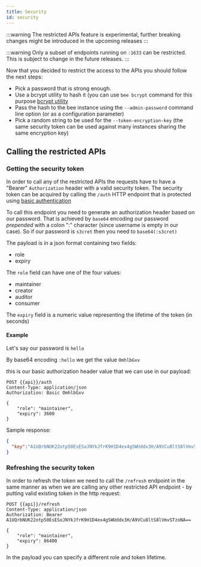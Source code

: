 ```yaml
---
title: Security
id: security
---
```


:::warning
The restricted APIs feature is experimental, further breaking changes might be introduced in the upcoming releases
:::

:::warning
Only a subset of endpoints running on `:1633` can be restricted. This is subject to change in the future releases.
:::

Now that you decided to restrict the access to the APIs you should follow the next steps:

* Pick a password that is strong enough.
* Use a bcrypt utility to hash it (you can use `bee bcrypt` command for this purpose [bcrypt utility](/docs/working-with-bee/bcrypt)
* Pass the hash to the bee instance using the `--admin-password` command line option (or as a configuration parameter)
* Pick a random string to be used for the `--token-encryption-key` (the same security token can be used against many instances sharing the same encryption key)

## Calling the restricted APIs

### Getting the security token

In order to call any of the restricted APIs the requests have to have a "Bearer" `Authorization` header with a valid security token. The security token can be acquired by calling the `/auth` HTTP endpoint that is protected using [basic authentication](https://www.w3.org/Protocols/HTTP/1.0/spec.html#BasicAA)

To call this endpoint you need to generate an authorization header based on our password. That is achieved by `base64` encoding our password *prepended* with a colon ":" character (since username is empty in our case). So if our password is `s3cret` then you need to `base64(:s3cret)`

The payload is in a json format containing two fields:

* role
* expiry

The `role` field can have one of the four values:

* maintainer
* creator
* auditor
* consumer

The `expiry` field is a numeric value representing the lifetime of the token (in seconds)

#### Example

Let's say our password is `hello`

By base64 encoding `:hello` we get the value `OmhlbGxv`

this is our basic authorization header value that we can use in our payload:


```http
POST {{api}}/auth
Content-Type: application/json
Authorization: Basic OmhlbGxv

{
    "role": "maintainer",
    "expiry": 3600
}
```

Sample response:

```json
{
  "key":"A1UQrbNUK22otp50EsESoJNYkJfrK9H1D4ex4gSWUddx3H/A9VCu8ltS8lVmvSTzoNA=="
}
```

### Refreshing the security token

In order to refresh the token we need to call the `/refresh` endpoint in the same manner as when we are calling any other restricted API endpoint - by putting valid existing token in the http request:

```http
POST {{api}}/refresh
Content-Type: application/json
Authorization: Bearer A1UQrbNUK22otp50EsESoJNYkJfrK9H1D4ex4gSWUddx3H/A9VCu8ltS8lVmvSTzoNA==

{
    "role": "maintainer",
    "expiry": 86400
}
```

In the payload you can specify a different role and token lifetime.

